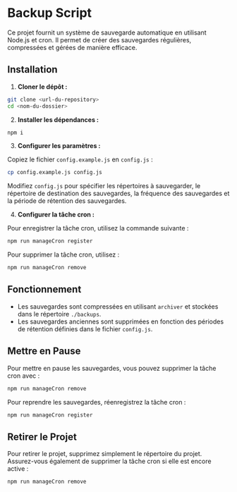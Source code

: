 # Backup Script

Ce projet fournit un système de sauvegarde automatique en utilisant Node.js et cron. 
Il permet de créer des sauvegardes régulières, compressées et gérées de manière efficace.

## Installation

1. **Cloner le dépôt :**

```bash
git clone <url-du-repository>
cd <nom-du-dossier>
```

2. **Installer les dépendances :**

```bash
npm i
```

3. **Configurer les paramètres :**

Copiez le fichier `config.example.js` en `config.js` :

```bash
cp config.example.js config.js
```

Modifiez `config.js` pour spécifier les répertoires à sauvegarder, le répertoire de destination des sauvegardes, 
la fréquence des sauvegardes et la période de rétention des sauvegardes.

4. **Configurer la tâche cron :**

Pour enregistrer la tâche cron, utilisez la commande suivante :

```bash
npm run manageCron register
```

Pour supprimer la tâche cron, utilisez :

```bash
npm run manageCron remove
```

## Fonctionnement

- Les sauvegardes sont compressées en utilisant `archiver` et stockées dans le répertoire `./backups`.
- Les sauvegardes anciennes sont supprimées en fonction des périodes de rétention définies dans le fichier `config.js`.

## Mettre en Pause

Pour mettre en pause les sauvegardes, vous pouvez supprimer la tâche cron avec :

```bash
npm run manageCron remove
```

Pour reprendre les sauvegardes, réenregistrez la tâche cron :

```bash
npm run manageCron register
```

## Retirer le Projet

Pour retirer le projet, supprimez simplement le répertoire du projet. 
Assurez-vous également de supprimer la tâche cron si elle est encore active :

```bash
npm run manageCron remove
```